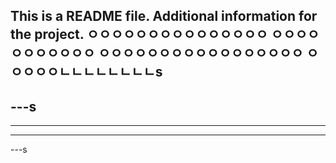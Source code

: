 This is a README file.
Additional information for the project.
ㅇㅇㅇㅇㅇㅇㅇㅇㅇㅇㅇㅇㅇㅇㅇ
ㅇㅇㅇㅇㅇㅇㅇㅇㅇㅇㅇ
ㅇㅇㅇㅇㅇㅇㅇㅇㅇㅇㅇㅇㅇㅇㅇㅇㅇ
ㅇㅇㅇㅇㅇㄴㄴㄴㄴㄴㄴㄴㄴs
---
---s
---
---
---
---s
